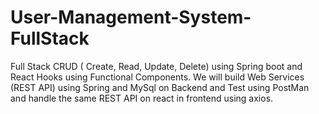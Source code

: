 # User-Management-System-FullStack
Full Stack CRUD ( Create, Read, Update, Delete) using Spring boot and React Hooks using Functional Components. We will build Web Services (REST API) using Spring and MySql on Backend and Test using PostMan and handle the same REST API on react in frontend using axios.
